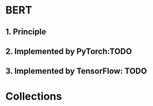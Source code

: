# BERT

## 1. Principle









## 2. Implemented by PyTorch:TODO




## 3. Implemented by TensorFlow: TODO





# Collections

